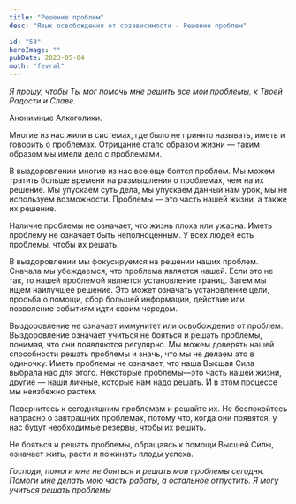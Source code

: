 ```yaml
---
title: "Решение проблем"
desc: "Язык освобождения от созависимости - Решение проблем"

id: "53"
heroImage: ""
pubDate: 2023-05-04
moth: "fevral"
---
```


_Я_ _прошу,_ _чтобы_ _Ты_ _мог_ _помочь_ _мне_ _решить_ _все_ _мои_
_проблемы,_ _к_ _Твоей_ _Радости_ _и_ _Славе._

Анонимные Алкоголики.

Многие из нас жили в системах, где было не принято называть, иметь и говорить
о проблемах. Отрицание стало образом жизни — таким образом мы имели дело с
проблемами.

В выздоровлении многие из нас все еще боятся проблем. Мы можем тратить больше
времени на размышления о проблемах, чем на их решение. Мы упускаем суть дела,
мы упускаем данный нам урок, мы не используем возможности. Проблемы — это
часть нашей жизни, а также их решение.

Наличие проблемы не означает, что жизнь плоха или ужасна. Иметь проблему не
означает быть неполноценным. У всех людей есть проблемы, чтобы их решать.

В выздоровлении мы фокусируемся на решении наших проблем. Сначала мы
убеждаемся, что проблема является нашей. Если это не так, то нашей проблемой
является установление границ. Затем мы ищем наилучшее решение. Это может
означать установление цели, просьба о помощи, сбор большей информации,
действие или позволение событиям идти своим чередом.

Выздоровление не означает иммунитет или освобождение от проблем. Выздоровление
означает учиться не бояться и решать проблемы, понимая, что они появляются
регулярно. Мы можем доверять нашей способности решать проблемы и значь, что мы
не делаем это в одиночку. Иметь проблемы не означает, что наша Высшая Сила
выбрала нас для этого. Некоторые проблемы—это часть нашей жизни, другие — наши
личные, которые нам надо решать. И в этом процессе мы неизбежно растем.

Повернитесь к сегодняшним проблемам и решайте их. Не беспокойтесь напрасно о
завтрашних проблемах, потому что, когда они появятся, у нас будут необходимые
резервы, чтобы их решить.

Не бояться и решать проблемы, обращаясь к помощи Высшей Силы, означает жить,
расти и пожинать плоды успеха.

_Господи,_ _помоги_ _мне_ _не_ _бояться_ _и_ _решать_ _мои_ _проблемы_
_сегодня._ _Помоги_ _мне_ _делать_ _мою_ _часть_ _работы,_ _а_ _остальное_
_отпустить._ _Я_ _могу_ _учиться_ _решать_ _проблемы_
